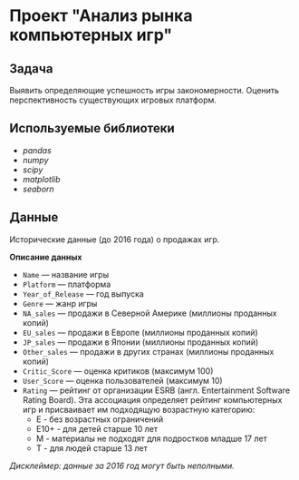 # Проект "Анализ рынка компьютерных игр"

## Задача

Выявить определяющие успешность игры закономерности. Оценить перспективность существующих игровых платформ.  

## Используемые библиотеки
- *pandas*
- *numpy*
- *scipy*
- *matplotlib*
- *seaborn*

## Данные

Исторические данные (до 2016 года) о продажах игр.

**Описание данных**

- `Name` — название игры
- `Platform` — платформа
- `Year_of_Release` — год выпуска
- `Genre` — жанр игры
- `NA_sales` — продажи в Северной Америке (миллионы проданных копий)
- `EU_sales` — продажи в Европе (миллионы проданных копий)
- `JP_sales` — продажи в Японии (миллионы проданных копий)
- `Other_sales` — продажи в других странах (миллионы проданных копий)
- `Critic_Score` — оценка критиков (максимум 100)
- `User_Score` — оценка пользователей (максимум 10)
- `Rating` — рейтинг от организации ESRB (англ. Entertainment Software Rating Board). Эта ассоциация определяет рейтинг компьютерных игр и присваивает им подходящую возрастную категорию:
    - Е - без возрастных ограничений
    - Е10+ - для детей старше 10 лет
    - М - материалы не подходят для подростков младше 17 лет
    - Т - для людей старше 13 лет

*Дисклеймер: данные за 2016 год могут быть неполными.*